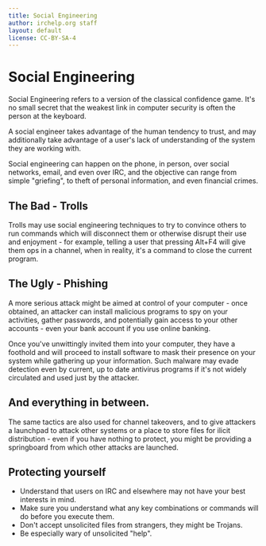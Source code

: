 ```yaml
---
title: Social Engineering
author: irchelp.org staff
layout: default
license: CC-BY-SA-4
---
```


# Social Engineering

Social Engineering refers to a version of the classical confidence game. It's no small secret that the weakest link in computer security is often the person at the keyboard.

A social engineer takes advantage of the human tendency to trust, and may additionally take advantage of a user's lack of understanding of the system they are working with.

Social engineering can happen on the phone, in person, over social networks, email, and even over IRC, and the objective can range from simple "griefing", to theft of personal information, and even financial crimes.

## The Bad - Trolls

Trolls may use social engineering techniques to try to convince others to run commands which will disconnect them or otherwise disrupt their use and enjoyment - for example, telling a user that pressing Alt+F4 will give them ops in a channel, when in reality, it's a command to close the current program.

## The Ugly - Phishing

A more serious attack might be aimed at control of your computer - once obtained, an attacker can install malicious programs to spy on your activities, gather passwords, and potentially gain access to your other accounts - even your bank account if you use online banking.

Once you've unwittingly invited them into your computer, they have a foothold and will proceed to install software to mask their presence on your system while gathering up your information. Such malware may evade detection even by current, up to date antivirus programs if it's not widely circulated and used just by the attacker.

## And everything in between.

The same tactics are also used for channel takeovers, and to give attackers a launchpad to attack other systems or a place to store files for ilicit distribution - even if you have nothing to protect, you might be providing a springboard from which other attacks are launched.

## Protecting yourself

* Understand that users on IRC and elsewhere may not have your best interests in mind.
* Make sure you understand what any key combinations or commands will do before you execute them.
* Don't accept unsolicited files from strangers, they might be Trojans.
* Be especially wary of unsolicited "help".
